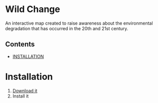 # Wild Change
An interactive map created to raise awareness about the environmental degradation that has occurred in the 20th and 21st century.

## Contents
- [INSTALLATION](#installation)

# Installation
1. [Download it](https://github.com/KyleOnTheWorldWideWeb/CalgaryHacks25)
2. Install it